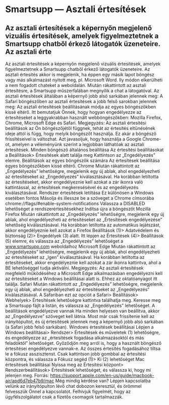# Smartsupp — Asztali értesítések
## Az asztali értesítések a képernyőn megjelenő vizuális értesítések, amelyek figyelmeztetnek a Smartsupp chatből érkező látogatók üzeneteire. Az asztali érte
Az asztali értesítések a képernyőn megjelenő vizuális értesítések, amelyek figyelmeztetnek a Smartsupp chatből érkező látogatók üzeneteire. Az asztali értesítés akkor is megjelenik, ha éppen egy másik lapot böngész vagy más alkalmazást nyitott meg, pl. Microsoft Word. Ily módon elkerülheti a nem fogadott chateket a weboldalán. Miután rákattintott az asztali értesítésre, a Smartsupp műszerfalában megnyílik a chat a látogatóval.
Az asztali értesítések általában a képernyő jobb alsó sarkában jelennek meg:
A Safari böngészőben az asztali értesítések a jobb felső sarokban jelennek meg:
Az asztali értesítések beállításának módja az egyes böngészőkben kissé eltérő. Itt bemutatjuk Önnek, hogy hogyan engedélyezze az értesítéseket a leggyakrabban használt webböngészőkben: Mozilla Firefox, Chrome, Microsoft Edge és Safari.
Megjegyzés: Az asztali értesítési beállítások az Ön böngészőjétől függnek, tehát az értesítés eltűnésének ideje attól is függ, hogy melyik böngészőt használja. Ez akár a böngésző frissítéseivel is változhat. Azt javasoljuk, hogy használja a Google Chrome-ot, amelyen a véleményünk szerint a legjobban láthatóak az asztali értesítések.
Minden böngésző általános beállítása
Az értesítési beállításokat a Beállítások> Értesítések alatt találja meg
Kattintson az „Engedélyezés” elemre.
Beállítások az egyes böngészők számára
Az értesítések beállítása egyes böngészőkben kissé eltérő.
Chrome
Miután rákattintott az „Engedélyezés” lehetőségre, megjelenik egy új ablak, ahol engedélyezheti az értesítéseket az „Engedélyezés” kiválasztásával.
Ha korábban letiltotta az értesítéseket, akkor engedélyeznie kell azokat a zár ikonra való kattintással, az értesítések megkeresésével és az engedélyezés kiválasztásával.
Rendszer értesítések letiltása
Ez különösen a Windows esetében fontos
Másolja és illessze be a szöveget a Chrome címsorába
chrome://flags/#enable-system-notifications
Válassza a DISABLED lehetőséget a rendszerértesítésekhez 
Indítsa újra a böngészőt
Mozilla Firefox
Miután rákattintott az „Engedélyezés” lehetőségre, megjelenik egy új ablak, ahol engedélyezheti az értesítéseket az „Értesítések engedélyezése” lehetőség kiválasztásával.
Ha korábban letiltotta az automatikus lejátszást, akkor engedélyeznie kell azokat a Firefox Beállítások (1)> Adatvédelem és biztonság (2)> Engedélyek (3) alatt. Itt lépjen az Értesítések (4)> Beállítások (5) elemre, és válassza az „Engedélyezés” lehetőséget a www.smartsupp.com weboldalhoz
Microsoft Edge
Miután rákattintott az „Engedélyezés” lehetőségre, megjelenik egy új ablak, ahol engedélyezheti az értesítéseket az „Igen” kiválasztásával.
Ha korábban letiltotta az értesítéseket, akkor engedélyeznie kell azokat a zár ikonra kattintva, ahol a BE lehetőséggel tudja aktiválni.
Megjegyzés: Az asztali értesítések megfelelő működéséhez a Microsoft Edge alkalmazásban engedélyezni kell az értesítéseket a Windows beállításai alatt is. Ehhez az oktatóanyagot itt találja.
Safari
Miután rákattintott az „Engedélyezés” lehetőségre, megjelenik egy új ablak, ahol engedélyezheti az értesítéseket az „Engedélyezés” kiválasztásával.
A Safariban ezt az opciót a Safari> Beállítások> Webhelyek> Értesítések lehetőségre kattintva találhatja meg. Keresse meg a Smartsupp fájlt a listán, és válassza az „Engedélyezés” lehetőséget.
A beállítások engedélyezve vannak
Ha minden helyesen van beállítva, akkor az „Engedélyezve” szöveget kell látnia.
Most már csak frissítenie kell az irányítópultot, és új értesítések jelennek meg a képernyő jobb alsó sarkában (a Safari jobb felső sarkában).
Windows értesítések beállításai
Lépjen a Windows beállításai> Rendszer> Értesítések és műveletek (1) lehetőségre, és engedélyezze az „értesítések fogadása alkalmazásoktól és más feladóktól” lehetőséget. Győződjön meg arról is, hogy a használt böngésző értesítései engedélyezve vannak-e.
Az összes értesítés fogadásához tiltsa le a fókusz asszisztenst. Csak kattintson jobb gombbal az értesítési központra, és válassza a Fókusz segéd (1)> Ki (2) lehetőséget
Mac értesítések beállításai
Nyissa meg az Értesítési központ> Rendszerbeállítások> Értesítések lehetőséget, és válassza ki, hogy mi jelenjen meg.
Forrás: https://support.apple.com/en-us/guide/macbook-air/apd6d7eb47b9/mac
Még mindig kérdése van? Lépjen kapcsolatba velünk az irányítópulton lévő chat dobozon keresztül, és örömmel felvesszük Önnel a kapcsolatot. Felhívjuk figyelmét, hogy az ügyfélszolgálatot csak a fizetős csomagok tartalmazzák.

